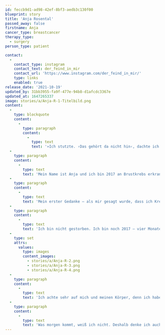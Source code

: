 ```yaml
---
id: feccb9d1-ad98-42ef-8bf3-aedb3c130f00
blueprint: story
title: 'Anja Rosental'
passed_away: false
firstname: Anja
cancer_type: breastcancer
therapy_type:
  - surgery
person_type: patient

contact:
  -
    contact_type: instagram
    contact_text: der_feind_in_mir
    contact_url: 'https://www.instagram.com/der_feind_in_mir/'
    type: links
    enabled: true
release_date: '2021-10-19'
updated_by: 31bb3955-fa9f-477e-94b8-d1afcdc3367e
updated_at: 1647265337
image: stories/a/Anja-R-1-Titelbild.png
content:
  -
    type: blockquote
    content:
      -
        type: paragraph
        content:
          -
            type: text
            text: '»Ich stutzte. ›Das gehört da nicht hin‹, dachte ich. In der rechten Brust fühlte ich einen Knoten. Zur Sicherheit tastete ich die linke Brust ab. Auch hier spürte ich einen Knoten. ›Das ist das Gewebe der Brustdrüsen‹, dachte ich erleichtert. Das Gewebe fühlt sich auf beiden Seiten gleich an. Später sollte die Erleichterung in Entsetzen umschlagen. Die Ärzte diagnostizierten Brustkrebs. Beidseitig.'
  -
    type: paragraph
    content:
      -
        type: text
        text: 'Mein Name ist Anja und ich bin 2017 an Brustkrebs erkrankt. Seitdem hat sich einiges in meinem Leben geändert. Nicht unbedingt äußerlich: Bis auf ein paar Narben bin ich gut davongekommen. Geändert hat sich mein Bewusstsein und meine Einstellung: Habe ich ›früher‹ immer alles ›auf später‹ geschoben, gehe ich nun ohne zu Zögern an alles heran, denn ich habe gelernt, dass es vielleicht kein ›später‹ geben wird.'
  -
    type: paragraph
    content:
      -
        type: text
        text: 'Mein erster Gedanke – als mir gesagt wurde, dass ich Krebs habe – war, dass ich nicht in die Antarktis und nicht zum Mount Everest gereist bin. Und es nun nicht mehr kann, da ich sterben werde – davon war ich überzeugt!'
  -
    type: paragraph
    content:
      -
        type: text
        text: 'Ich bin nicht gestorben. Ich bin noch 2017 – vier Monate nach der AHB – mit einem kleinen Expeditionsschiff in die Antarktis gereist. 2018 stand ich dann auf 5.200 Metern Höhe im Basecamp des Mount Everest. Es war mir wichtig, meine Träume zeitnah umzusetzen, denn wer weiß, was noch kommt – bisher kamen noch einige Abenteuer in der Ferne hinzu :)'
  -
    type: set
    attrs:
      values:
        type: images
        content_images:
          - stories/a/Anja-R-2.png
          - stories/a/Anja-R-3.png
          - stories/a/Anja-R-4.png
  -
    type: paragraph
    content:
      -
        type: text
        text: 'Ich achte sehr auf mich und meinen Körper, denn ich habe ja nur diesen einen: Seit der AHB in 2017 mache ich fast täglich Sport, ich ernähre mich gesund, ich meditiere, ich frage mich sehr oft, wie es mir geht; und wenn es Irritationen gibt, gehe ich ihnen auf den Grund und justiere die Richtung. Seit der Operation – der Tag, an dem die Tumore entfernt wurden – sage ich, dass ich gesund bin. Das ist mir wichtig – auch wenn ich noch andere gesundheitliche Baustellen habe.'
  -
    type: paragraph
    content:
      -
        type: text
        text: 'Was morgen kommt, weiß ich nicht. Deshalb denke ich auch nicht groß darüber nach. Aber den heutigen Tag, den Moment – den lebe ich bewusst.«'
---
```

